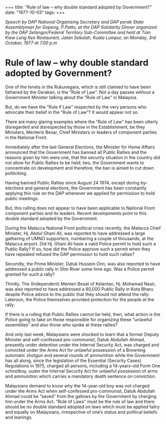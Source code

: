 +++ 
title: "Rule of law – why double standard adopted by Government?"
date: "1977-10-03"
tags:
+++

_Speech by DAP National Organising Secretary and DAP perak State Assemblyman for Gopeng, P.Patto, at the DAP Solidarity Dinner organized by the DAP Selangor/Federal Territory Sub-Committee and held at Tian Kiew Leng Kee Restaurant, Jalan Sekolah, Kuala Lumpur, on Monday, 3rd October, 1977 at 7.00 p.m_

# Rule of law – why double standard adopted by Government?

One of the tenets in the Rukunegara, which is still claimed to have been fathered by the Gerakan, is the “Rule of Law”. Not a day passes without a Government Minister talking about the “Rule of Law” in Malaysia.</u>

But, do we have the “Rule if Law” respected by the very persons who advocate their belief in the “Rule of Law”? It would appear not so.

There are many glaring examples where the “Rule of Law” has been utterly disregarded and disrespected by those in the Establishment, be they Ministers, Menteris Besar, Chief Ministers or leaders of component parties in the National Front.

Immediately after the last General Elections, the Minister for Home Affairs announced that the Government has banned all Public Rallies and the reasons given by him were one, that the security situation in the country did not allow for Public Rallies to be held; two, the Government wants to concentrate on development and therefore, the ban is aimed to cut down politicking.

Having banned Public Rallies since August 24 1974, except during by-elections and general elections, the Government has been constantly applying this rule on the DAP whenever we applied for permission to hold public meetings.

But, this rulling does not appear to have been applicable to National Front component parties and its leaders. Recent developments point to this double standard adopted by the Government.

During the Malacca National Front political crisis recently, the Malacca Chief Minister, Hj. Abdul Ghani Ali, was reported to have addressed a large gathering of UMNO supporters, numbering a couple of thousands, at the Malacca airport. Did Hj. Ghani Ali have a valid Police permit to hold such a Public Rally? If so, how did the Police approve such a permit when they have repeated refused the DAP permission to hold such rallies?

Secondly, the Prime Minister, Datuk Hussein Onn, was also reported to have addressed a public rally in Slim River some time ago. Was a Police permit granted for such a rally?

Thirdly, The (Independent) Menteri Besat of Kelantan, Hj. Mohamad Nasir, was also reported to have addressed a 80,000 Public Rally in Kota Bharu despite Police advice to the public that they should not attend the rally. Lateroon, the Police themselves provided protection for the people at the rally.

If there is a rulling that Public Rallies cannot be held, then, what action is the Police going to take on those responsible for organizing these “unlawful assemblies” and also those who spoke at these rallies?

And only last week, Malaysians were shocked to learn that a former Deputy Minister and self-confessed pro-communist, Datuk Abdullah Ahmad, presently under detention under the Internal Security Act, was charged and convicted under the Arms Act for unlawful possession of a Browning automatic shotgun and several rounds of ammunition while the Government has all along, since the legislation of the Essential (Security Cases) Regulations in 1975, charged all persons, including a 14-years-old Form One schoolboy, uuder the Internal Security Act for unlawful possession of arms and ammunition which carries a mandatory death sentence on conviction.

Malaysians demand to know why the 14-year-old boy was not charged under the Arms Act when self-confessed pro-communist, Datuk Abdullah Ahmad could be “saved” from the gallows by the Government by charging him under the Arms Act. “Rule of Laws” must be the rule of law and there should be no double standard adopted on laws which must be applied failry and equally on Malaysians, irrespective of one’s status and political beliefs and leanings.
 
